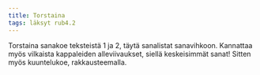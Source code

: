 ```yaml
---
title: Torstaina
tags: läksyt rub4.2
---
```


Torstaina sanakoe teksteistä 1 ja 2, täytä sanalistat sanavihkoon. Kannattaa myös vilkaista kappaleiden alleviivaukset, siellä keskeisimmät sanat! Sitten myös kuuntelukoe, rakkausteemalla.